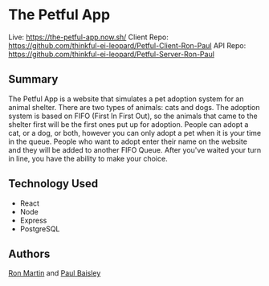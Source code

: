 # The Petful App

Live: https://the-petful-app.now.sh/
Client Repo: https://github.com/thinkful-ei-leopard/Petful-Client-Ron-Paul
API Repo: https://github.com/thinkful-ei-leopard/Petful-Server-Ron-Paul

## Summary
The Petful App is a website that simulates a pet adoption system for an animal shelter. There are two types of animals: cats and dogs. 
The adoption system is based on FIFO (First In First Out), so the animals that came to the shelter first will be the first ones put up for adoption.
People can adopt a cat, or a dog, or both, however you can only adopt a pet when it is your time in the queue. People who want to adopt enter their name
on the website and they will be added to another FIFO Queue. After you've waited your turn in line, you have the ability to make your choice.


## Technology Used
* React
* Node
* Express
* PostgreSQL


## Authors
[Ron Martin](https://github.com/Izzle) and [Paul Baisley](https://github.com/wavinginspace)
